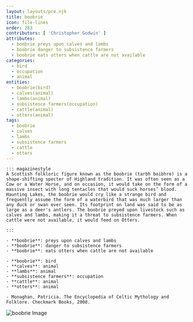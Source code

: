 ```yaml
---
layout: layouts/pce.njk
title: boobrie
icon: file-lines
order: 283
contributors: [ 'Christopher Godwin' ]
attributes:
  - boobrie preys upon calves and lambs
  - boobrie danger to subsistence farmers
  - boobrie eats otters when cattle are not available
categories:
  - bird
  - occupation
  - animal
entities:
  - boobrie(bird)
  - calves(animal)
  - lambs(animal)
  - subsistence farmers(occupation)
  - cattle(animal)
  - otters(animal)
tags:
  - boobrie
  - calves
  - lambs
  - subsistence farmers
  - cattle
  - otters
---
```

``` tab [group1:Info]
::: magazinestyle
A Scottish folkloric figure known as the boobrie (tarbh boibhre) is a shape-shifting specter of Highland tradition. It was often seen as a Cow or a Water Horse, and on occasion, it would take on the form of a massive insect with long tentacles that would suck horses’ blood. Haunting Lakes, the boobrie would cry like a strange bird and frequently assume the form of a waterbird that was much larger than any duck or swan ever seen. Its footprint on land was said to be as large as a deer's antlers. The boobrie preyed upon livestock such as calves and lambs, making it a threat to subsistence farmers. When cattle were not available, it would feed on Otters.

:::
```
``` tab [group1:Attributes]
- **boobrie**: preys upon calves and lambs
- **boobrie**: danger to subsistence farmers
- **boobrie**: eats otters when cattle are not available
```
``` tab [group1:Entities]
- **boobrie**: bird
- **calves**: animal
- **lambs**: animal
- **subsistence farmers**: occupation
- **cattle**: animal
- **otters**: animal
```
``` tab [group1:Sources]
- Monaghan, Patricia. The Encyclopedia of Celtic Mythology and Folklore. Checkmark Books, 2008.
```
![boobrie Image](https://upload.wikimedia.org/wikipedia/commons/0/01/Wormius%27_Great_Auk.jpg)
